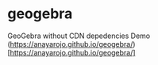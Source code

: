 # geogebra
GeoGebra without CDN depedencies
Demo
(https://anayarojo.github.io/geogebra/)[https://anayarojo.github.io/geogebra/]
